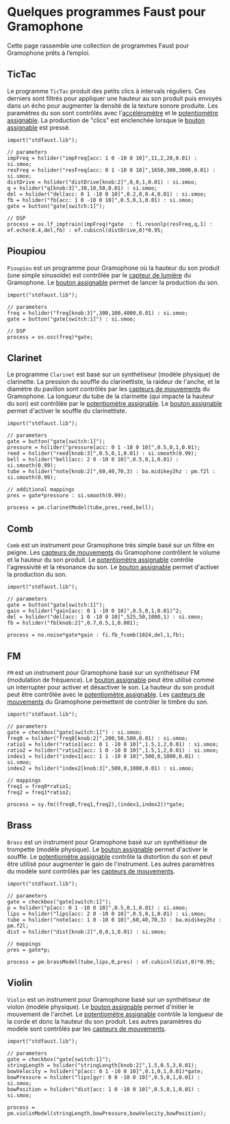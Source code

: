 # Quelques programmes Faust pour Gramophone

Cette page rassemble une collection de programmes Faust pour Gramophone prêts à l’emploi.

## TicTac

Le programme `TicTac` produit des petits clics à intervals réguliers. Ces derniers sont filtrés pour appliquer une hauteur au son produit puis envoyés dans un écho pour augmenter la densité de la texture sonore produite. Les paramètres du son sont contrôlés avec l'[accéléromètre](about.md#les-capteurs-de-mouvements) et le [potentiomètre assignable](about.md#le-potentiometre-assignable). La production de "clics" est enclenchée lorsque le [bouton assignable](about.md#le-bouton-assignable) est pressé.  

<!-- faust-run -->
```
import("stdfaust.lib");

// parameters
impFreq = hslider("impFreq[acc: 1 0 -10 0 10]",11,2,20,0.01) : si.smoo;
resFreq = hslider("resFreq[acc: 0 1 -10 0 10]",1650,300,3000,0.01) : si.smoo;
distDrive = hslider("distDrive[knob:2]",0,0,1,0.01) : si.smoo;
q = hslider("q[knob:3]",30,10,50,0.01) : si.smoo;
del = hslider("del[acc: 0 1 -10 0 10]",0.2,0,0.4,0.01) : si.smoo;
fb = hslider("fb[acc: 1 0 -10 0 10]",0.5,0,1,0.01) : si.smoo;
gate = button("gate[switch:1]");

// DSP
process = os.lf_imptrain(impFreq)*gate  : fi.resonlp(resFreq,q,1) : 
ef.echo(0.4,del,fb) : ef.cubicnl(distDrive,0)*0.95;
```
<!-- /faust-run -->

## Pioupiou

`Pioupiou` est un programme pour Gramophone où la hauteur du son produit (une simple sinusoïde) est contrôlée par le [capteur de lumière](#la-photoresistance) du Gramophone. Le [bouton assignable](about.md#le-bouton-assignable) permet de lancer la production du son. 

<!-- faust-run -->
```
import("stdfaust.lib");

// parameters
freq = hslider("freq[knob:3]",300,100,4000,0.01) : si.smoo;
gate = button("gate[switch:1]") : si.smoo;

// DSP
process = os.osc(freq)*gate;
```
<!-- /faust-run -->

## Clarinet

Le programme `Clarinet` est basé sur un synthétiseur (modèle physique) de clarinette. La pression du souffle du clarinettiste, la raideur de l'anche, et le diamètre du pavillon sont contrôlés par les [capteurs de mouvements](about.md#les-capteurs-de-mouvements) du Gramophone. La longueur du tube de la clarinette (qui impacte la hauteur du son) est contrôlée par le [potentiomètre assignable](about.md#le-potentiometre-assignable). Le [bouton assignable](about.md#le-bouton-assignable) permet d'activer le souffle du clarinettiste. 

<!-- faust-run -->
```
import("stdfaust.lib");

// parameters
gate = button("gate[switch:1]");
pressure = hslider("pressure[acc: 0 1 -10 0 10]",0.5,0,1,0.01);
reed = hslider("reed[knob:3]",0.5,0,1,0.01) : si.smooth(0.99);
bell = hslider("bell[acc: 2 0 -10 0 10]",0.5,0,1,0.01) : si.smooth(0.99);
tube = hslider("note[knob:2]",60,40,70,3) : ba.midikey2hz : pm.f2l : si.smooth(0.99);

// additional mappings
pres = gate*pressure : si.smooth(0.99);

process = pm.clarinetModel(tube,pres,reed,bell); 
```
<!-- /faust-run -->

## Comb

`Comb` est un instrument pour Gramophone très simple basé sur un filtre en peigne. Les [capteurs de mouvements](about.md#les-capteurs-de-mouvements) du Gramophone contrôlent le volume et la hauteur du son produit. Le [potentiomètre assignable](about.md#le-potentiometre-assignable) contrôle l'agressivité et la résonance du son. Le [bouton assignable](about.md#le-bouton-assignable) permet d'activer la production du son.

<!-- faust-run -->
```
import("stdfaust.lib");

// parameters
gate = button("gate[switch:1]");
gain = hslider("gain[acc: 0 1 -10 0 10]",0.5,0,1,0.01)^2;
del = hslider("del[acc: 1 0 -10 0 10]",525,50,1000,1) : si.smoo;
fb = hslider("fb[knob:2]",0.7,0.5,1,0.001);

process = no.noise*gate*gain : fi.fb_fcomb(1024,del,1,fb); 
```
<!-- /faust-run -->

## FM

`FM` est un instrument pour Gramophone basé sur un synthétiseur FM (modulation de fréquence). Le [bouton assignable](about.md#le-bouton-assignable) peut être utilisé comme un interrupter pour activer et désactiver le son. La hauteur du son produit peut être contrôlée avec le [potentiomètre assignable](about.md#le-potentiometre-assignable). Les [capteurs de mouvements](about.md#les-capteurs-de-mouvements) du Gramophone permettent de contrôler le timbre du son.

<!-- faust-run -->
```
import("stdfaust.lib");

// parameters
gate = checkbox("gate[switch:1]") : si.smoo;
freq0 = hslider("freq0[knob:2]",200,50,500,0.01) : si.smoo;
ratio1 = hslider("ratio1[acc: 0 1 -10 0 10]",1.5,1,2,0.01) : si.smoo;
ratio2 = hslider("ratio2[acc: 1 0 -10 0 10]",1.5,1,2,0.01) : si.smoo;
index1 = hslider("index1[acc: 1 1 -10 0 10]",500,0,1000,0.01) : si.smoo;
index2 = hslider("index2[knob:3]",500,0,1000,0.01) : si.smoo;

// mappings
freq1 = freq0*ratio1;
freq2 = freq1*ratio2;

process = sy.fm((freq0,freq1,freq2),(index1,index2))*gate; 
```
<!-- /faust-run -->

## Brass

`Brass` est un instrument pour Gramophone basé sur un synthétiseur de trompette (modèle physique). Le [bouton assignable](about.md#le-bouton-assignable) permet d'activer le souffle. Le [potentiomètre assignable](about.md#le-potentiometre-assignable) contrôle la distortion du son et peut être utilisé pour augmenter le gain de l'instrument. Les autres paramètres du modèle sont contrôlés par les [capteurs de mouvements](about.md#les-capteurs-de-mouvements).

<!-- faust-run -->
```
import("stdfaust.lib");

// parameters
gate = checkbox("gate[switch:1]");
p = hslider("p[acc: 0 1 -10 0 10]",0.5,0,1,0.01) : si.smoo;
lips = hslider("lips[acc: 2 0 -10 0 10]",0.5,0,1,0.01) : si.smoo;
tube = hslider("note[acc: 1 0 -10 0 10]",60,40,70,3) : ba.midikey2hz : pm.f2l;
dist = hslider("dist[knob:2]",0,0,1,0.01) : si.smoo;

// mappings
pres = gate*p;

process = pm.brassModel(tube,lips,0,pres) : ef.cubicnl(dist,0)*0.95; 
```
<!-- /faust-run -->

## Violin

`Violin` est un instrument pour Gramophone basé sur un synthétiseur de violon (modèle physique). Le [bouton assignable](about.md#le-bouton-assignable) permet d'initier le mouvement de l'archet. Le [potentiomètre assignable](about.md#le-potentiometre-assignable) contrôle la longueur de la corde et donc la hauteur du son produit. Les autres paramètres du modèle sont contrôlés par les [capteurs de mouvements](about.md#les-capteurs-de-mouvements).

<!-- faust-run -->
```
import("stdfaust.lib");

// parameters
gate = checkbox("gate[switch:1]");
stringLength = hslider("stringLength[knob:2]",1.5,0.5,3,0.01);
bowVelocity = hslider("p[acc: 0 1 -10 0 10]",0.1,0,1,0.01)*gate;
bowPressure = hslider("lips[gyr: 0 0 -10 0 10]",0.5,0,1,0.01) : si.smoo;
bowPosition = hslider("dist[acc: 1 0 -10 0 10]",0.5,0,1,0.01) : si.smoo;

process = pm.violinModel(stringLength,bowPressure,bowVelocity,bowPosition); 
```
<!-- /faust-run -->
